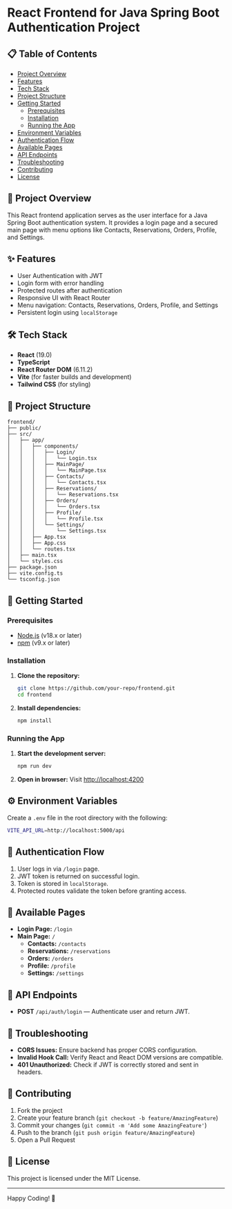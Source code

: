 # React Frontend for Java Spring Boot Authentication Project

## 📋 Table of Contents
- [Project Overview](#project-overview)
- [Features](#features)
- [Tech Stack](#tech-stack)
- [Project Structure](#project-structure)
- [Getting Started](#getting-started)
    - [Prerequisites](#prerequisites)
    - [Installation](#installation)
    - [Running the App](#running-the-app)
- [Environment Variables](#environment-variables)
- [Authentication Flow](#authentication-flow)
- [Available Pages](#available-pages)
- [API Endpoints](#api-endpoints)
- [Troubleshooting](#troubleshooting)
- [Contributing](#contributing)
- [License](#license)

## 📖 Project Overview
This React frontend application serves as the user interface for a Java Spring Boot authentication system. It provides a login page and a secured main page with menu options like Contacts, Reservations, Orders, Profile, and Settings.

## ✨ Features
- User Authentication with JWT
- Login form with error handling
- Protected routes after authentication
- Responsive UI with React Router
- Menu navigation: Contacts, Reservations, Orders, Profile, and Settings
- Persistent login using `localStorage`

## 🛠 Tech Stack
- **React** (19.0)
- **TypeScript**
- **React Router DOM** (6.11.2)
- **Vite** (for faster builds and development)
- **Tailwind CSS** (for styling)

## 📂 Project Structure
```
frontend/
├── public/
├── src/
│   ├── app/
│   │   ├── components/
│   │   │   ├── Login/
│   │   │   │   └── Login.tsx
│   │   │   ├── MainPage/
│   │   │   │   └── MainPage.tsx
│   │   │   ├── Contacts/
│   │   │   │   └── Contacts.tsx
│   │   │   ├── Reservations/
│   │   │   │   └── Reservations.tsx
│   │   │   ├── Orders/
│   │   │   │   └── Orders.tsx
│   │   │   ├── Profile/
│   │   │   │   └── Profile.tsx
│   │   │   └── Settings/
│   │   │       └── Settings.tsx
│   │   ├── App.tsx
│   │   ├── App.css
│   │   └── routes.tsx
│   ├── main.tsx
│   └── styles.css
├── package.json
├── vite.config.ts
└── tsconfig.json
```

## 🚀 Getting Started

### Prerequisites
- [Node.js](https://nodejs.org/) (v18.x or later)
- [npm](https://www.npmjs.com/) (v9.x or later)

### Installation
1. **Clone the repository:**
   ```bash
   git clone https://github.com/your-repo/frontend.git
   cd frontend
   ```

2. **Install dependencies:**
   ```bash
   npm install
   ```

### Running the App
1. **Start the development server:**
   ```bash
   npm run dev
   ```

2. **Open in browser:**
   Visit [http://localhost:4200](http://localhost:4200)

## ⚙️ Environment Variables
Create a `.env` file in the root directory with the following:

```bash
VITE_API_URL=http://localhost:5000/api
```

## 🔐 Authentication Flow
1. User logs in via `/login` page.
2. JWT token is returned on successful login.
3. Token is stored in `localStorage`.
4. Protected routes validate the token before granting access.

## 📄 Available Pages
- **Login Page:** `/login`
- **Main Page:** `/`
    - **Contacts:** `/contacts`
    - **Reservations:** `/reservations`
    - **Orders:** `/orders`
    - **Profile:** `/profile`
    - **Settings:** `/settings`

## 📡 API Endpoints
- **POST** `/api/auth/login` — Authenticate user and return JWT.

## 🐛 Troubleshooting
- **CORS Issues:** Ensure backend has proper CORS configuration.
- **Invalid Hook Call:** Verify React and React DOM versions are compatible.
- **401 Unauthorized:** Check if JWT is correctly stored and sent in headers.

## 🤝 Contributing
1. Fork the project
2. Create your feature branch (`git checkout -b feature/AmazingFeature`)
3. Commit your changes (`git commit -m 'Add some AmazingFeature'`)
4. Push to the branch (`git push origin feature/AmazingFeature`)
5. Open a Pull Request

## 📄 License
This project is licensed under the MIT License.

---

Happy Coding! 🚀

